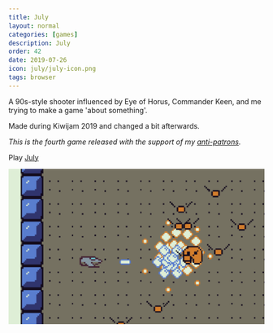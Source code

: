 ```yaml
---
title: July
layout: normal
categories: [games]
description: July
order: 42
date: 2019-07-26
icon: july/july-icon.png
tags: browser
---
```


A 90s-style shooter influenced by Eye of Horus, Commander Keen, and me trying to make a game 'about something'.

Made during Kiwijam 2019 and changed a bit afterwards.

_This is the fourth game released with the support of my [anti-patrons](/anti-patreon)._

<p>Play <a href="https://julygame.herokuapp.com">July</a></p>

![](1.png)
